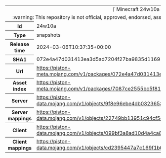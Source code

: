 <html><table>
<tr><td colspan="2" align="center"><img width="0" height="0"><br/>⌈ Minecraft 24w10a ⌋<br/><img width="0" height="0"></td></tr>
<tr><td colspan="2" align="center"><img width="0" height="0"><br/>
:warning: This repository is not official, approved, endorsed, associated or connected with Mojang :warning:
<br/><img width="0" height="0"></td></tr>
<tr><th>Id</th><td>24w10a</td></tr>
<tr><th>Type</th><td>snapshots</td></tr>
<tr><th>Release time</th><td>2024-03-06T10:37:35+00:00</td></tr>
<tr><th>SHA1</th><td>072e4a47d031413ea3d5ad7204f27ba9835d1169</td></tr>
<tr><th>Url</th><td><a href="https://piston-meta.mojang.com/v1/packages/072e4a47d031413ea3d5ad7204f27ba9835d1169/24w10a.json">https://piston-meta.mojang.com/v1/packages/072e4a47d031413ea3d5ad7204f27ba9835d1169/24w10a.json</a></td></tr>
<tr><th>Asset index</th><td><a href="https://piston-meta.mojang.com/v1/packages/7087ce2555bc5f816390f77ce4558db23b0145e0/14.json">https://piston-meta.mojang.com/v1/packages/7087ce2555bc5f816390f77ce4558db23b0145e0/14.json</a></td></tr>
<tr><th>Server</th><td><a href="https://piston-data.mojang.com/v1/objects/9f8e96ebe4db0323653111b28df63f66395cb19d/server.jar">https://piston-data.mojang.com/v1/objects/9f8e96ebe4db0323653111b28df63f66395cb19d/server.jar</a></td></tr>
<tr><th>Server mappings</th><td><a href="https://piston-data.mojang.com/v1/objects/22749bb13951c94cf5d21fe16b9884a81d1c6225/server.txt">https://piston-data.mojang.com/v1/objects/22749bb13951c94cf5d21fe16b9884a81d1c6225/server.txt</a></td></tr>
<tr><th>Client</th><td><a href="https://piston-data.mojang.com/v1/objects/099bf3a8ad10d4a4ca8acc3f7347458ed7db16ec/client.jar">https://piston-data.mojang.com/v1/objects/099bf3a8ad10d4a4ca8acc3f7347458ed7db16ec/client.jar</a></td></tr>
<tr><th>Client mappings</th><td><a href="https://piston-data.mojang.com/v1/objects/cd2395447a7c169f1b00cc13dc685a73cbaa3ce6/client.txt">https://piston-data.mojang.com/v1/objects/cd2395447a7c169f1b00cc13dc685a73cbaa3ce6/client.txt</a></td></tr>
</table></html>
